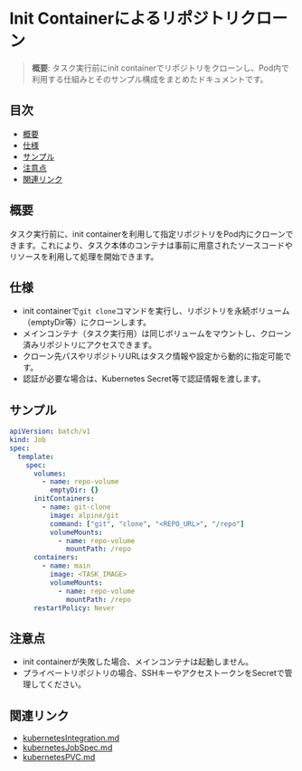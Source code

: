 # Init Containerによるリポジトリクローン

> **概要**: タスク実行前にinit containerでリポジトリをクローンし、Pod内で利用する仕組みとそのサンプル構成をまとめたドキュメントです。

## 目次
- [概要](#概要)
- [仕様](#仕様)
- [サンプル](#サンプル)
- [注意点](#注意点)
- [関連リンク](#関連リンク)

## 概要
タスク実行前に、init containerを利用して指定リポジトリをPod内にクローンできます。これにより、タスク本体のコンテナは事前に用意されたソースコードやリソースを利用して処理を開始できます。

## 仕様
- init containerで`git clone`コマンドを実行し、リポジトリを永続ボリューム（emptyDir等）にクローンします。
- メインコンテナ（タスク実行用）は同じボリュームをマウントし、クローン済みリポジトリにアクセスできます。
- クローン先パスやリポジトリURLはタスク情報や設定から動的に指定可能です。
- 認証が必要な場合は、Kubernetes Secret等で認証情報を渡します。

## サンプル
```yaml
apiVersion: batch/v1
kind: Job
spec:
  template:
    spec:
      volumes:
        - name: repo-volume
          emptyDir: {}
      initContainers:
        - name: git-clone
          image: alpine/git
          command: ["git", "clone", "<REPO_URL>", "/repo"]
          volumeMounts:
            - name: repo-volume
              mountPath: /repo
      containers:
        - name: main
          image: <TASK_IMAGE>
          volumeMounts:
            - name: repo-volume
              mountPath: /repo
      restartPolicy: Never
```

## 注意点
- init containerが失敗した場合、メインコンテナは起動しません。
- プライベートリポジトリの場合、SSHキーやアクセストークンをSecretで管理してください。

## 関連リンク
- [kubernetesIntegration.md](./kubernetesIntegration.md)
- [kubernetesJobSpec.md](./kubernetesJobSpec.md)
- [kubernetesPVC.md](./kubernetesPVC.md) 